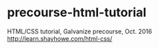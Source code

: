 # precourse-html-tutorial
HTML/CSS tutorial, Galvanize precourse, Oct. 2016
http://learn.shayhowe.com/html-css/
